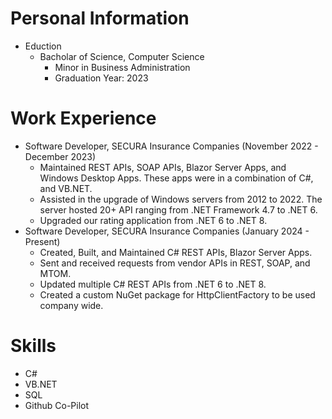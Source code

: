 # Personal Information
* Eduction
  * Bacholar of Science, Computer Science
    * Minor in Business Administration
    * Graduation Year: 2023

# Work Experience
* Software Developer, SECURA Insurance Companies (November 2022 - December 2023) <br>
  * Maintained REST APIs, SOAP APIs, Blazor Server Apps, and Windows Desktop Apps. These apps were in a combination of C#, and VB.NET.
  * Assisted in the upgrade of Windows servers from 2012 to 2022. The server hosted 20+ API ranging from .NET Framework 4.7 to .NET 6.
  * Upgraded our rating application from .NET 6 to .NET 8.
* Software Developer, SECURA Insurance Companies (January 2024 - Present) <br>
  * Created, Built, and Maintained C# REST APIs, Blazor Server Apps.
  * Sent and received requests from vendor APIs in REST, SOAP, and MTOM.
  * Updated multiple C# REST APIs from .NET 6 to .NET 8.
  * Created a custom NuGet package for HttpClientFactory to be used company wide.



# Skills
* C#
* VB.NET
* SQL
* Github Co-Pilot
